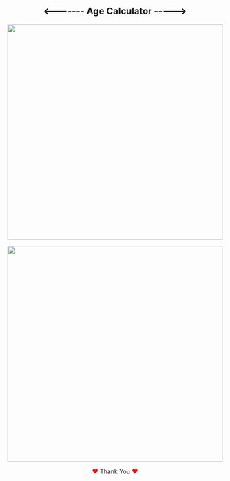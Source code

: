 <h2 align="center"><------- Age Calculator -----></h2>
  
  
  <p align="center">
    <img width="500px"  src="https://user-images.githubusercontent.com/80118217/193442184-3795e59d-4196-49c9-ab0d-0e7afebe8c24.JPG">
  </p>
  
  
  <p align="center">
    <img width="500px" src="https://user-images.githubusercontent.com/80118217/193442191-e92e682a-a54c-404f-b48c-1a3d4c2cc73a.JPG">
  </p>

<p align="center"><span style="color: red;">&hearts;</span> Thank You <span style="color: red;">&hearts;</span></p>
